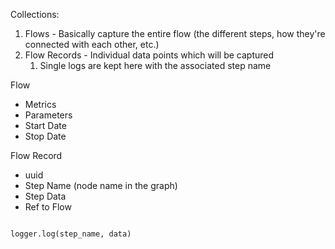Collections:

1. Flows - Basically capture the entire flow (the different steps, how they're connected with each other, etc.)
2. Flow Records - Individual data points which will be captured
   1. Single logs are kept here with the associated step name


Flow
- Metrics
- Parameters
- Start Date
- Stop Date

Flow Record
- uuid
- Step Name (node name in the graph)
- Step Data
- Ref to Flow


```py

logger.log(step_name, data)

```